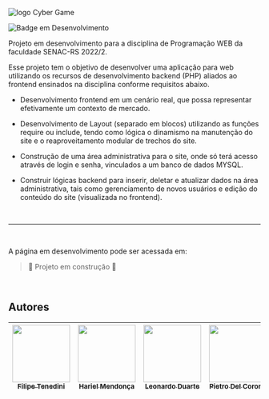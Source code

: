 ![logo Cyber Game](https://user-images.githubusercontent.com/95362445/199482867-6979945a-ee7d-4430-8e2f-dcbbf2771988.jpg)




![Badge em Desenvolvimento](http://img.shields.io/static/v1?label=STATUS&message=EM%20DESENVOLVIMENTO&color=GREEN&style=for-the-badge)

Projeto em desenvolvimento para a disciplina de Programação WEB da faculdade SENAC-RS 2022/2.

Esse projeto tem o objetivo de desenvolver uma aplicação para web utilizando os recursos de
desenvolvimento backend (PHP) aliados ao frontend ensinados na disciplina conforme requisitos abaixo.

* Desenvolvimento frontend em um cenário real, que possa representar efetivamente um
contexto de mercado.

* Desenvolvimento de Layout (separado em blocos) utilizando as funções require ou include, tendo como
lógica o dinamismo na manutenção do site e o reaproveitamento modular de trechos do site.

* Construção de uma área administrativa para o site, onde só terá acesso através de login e
senha, vinculados a um banco de dados MYSQL.

* Construir lógicas backend para inserir, deletar e atualizar dados na área administrativa, tais como
gerenciamento de novos usuários e edição do conteúdo do site (visualizada no frontend).

<br><hr><br>

A página em desenvolvimento pode ser acessada em:
> :construction: Projeto em construção :construction: 

<br>

## Autores

|  [<img src="https://avatars.githubusercontent.com/u/105571583?v=4" width=115><br><sub>Filipe Tenedini</sub>](https://github.com/FilipeTenedini) | [<img src="https://avatars.githubusercontent.com/u/104042556?v=4" width=115><br><sub>Hariel Mendonça</sub>](https://github.com/Hariel007) | [<img src="https://avatars.githubusercontent.com/u/95362445?v=4" width=115><br><sub>Leonardo Duarte</sub>](https://github.com/leo-md) | [<img src="https://avatars.githubusercontent.com/u/106328258?v=4" width=115><br><sub>Pietro Del Corona</sub>](https://github.com/PietroDelCorona) |
| :---: | :---: | :---: | :---: |
